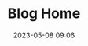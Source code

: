 ---
home: true
layout: BlogHome
icon: home
title: Blog Home
heroImage: /logo.svg
heroText: Huxzhi's blog
tagline: Switch Chinese for better experience 
# heroFullScreen: true
projects:
  - icon: project
    name: project name
    desc: project detailed description
    link: https://your.project.link

  - icon: link
    name: link name
    desc: link detailed description
    link: https://link.address

  - icon: book
    name: book name
    desc: Detailed description of the book
    link: https://link.to.your.book

  - icon: article
    name: article name
    desc: Detailed description of the article
    link: https://link.to.your.article


footer: footer text
date: 2023-05-08 09:06
updated: 2023-05-08 09:06
---